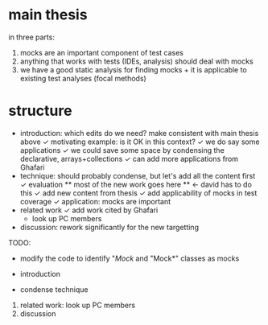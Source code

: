 # main thesis

in three parts:
1. mocks are an important component of test cases
2. anything that works with tests (IDEs, analysis) should deal with mocks
3. we have a good static analysis for finding mocks + it is applicable to existing test analyses (focal methods)

# structure

* introduction: which edits do we need? make consistent with main thesis above
✓ motivating example: is it OK in this context?
  ✓ we do say some applications
  ✓ we could save some space by condensing the declarative, arrays+collections
  ✓ can add more applications from Ghafari
* technique: should probably condense, but let's add all the content first
✓ evaluation ** most of the new work goes here ** <- david has to do this
  ✓ add new content from thesis
  ✓ add applicability of mocks in test coverage
  ✓ application: mocks are important
* related work
  ✓ add work cited by Ghafari
  - look up PC members
* discussion: rework significantly for the new targetting

TODO:
* modify the code to identify "*Mock* and "Mock*" classes as mocks

* introduction
* condense technique
1) related work: look up PC members
2) discussion